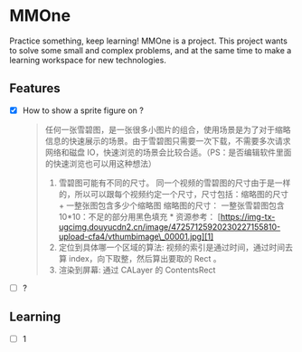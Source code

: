 # MMOne

Practice something, keep learning!
MMOne is a project. This project wants to solve some small and complex problems, and at the same time to make a learning workspace for new technologies.

## Features
- [x] How to show a sprite figure on ?
	> 任何一张雪碧图，是一张很多小图片的组合，使用场景是为了对于缩略信息的快速展示的场景。由于雪碧图只需要一次下载，不需要多次请求网络和磁盘 IO，快速浏览的场景会比较合适。（PS：是否编辑软件里面的快速浏览也可以用这种想法） 
	> 1. 雪碧图可能有不同的尺寸。
	> 同一个视频的雪碧图的尺寸由于是一样的，所以可以跟每个视频约定一个尺寸，尺寸包括：缩略图的尺寸 + 一整张图包含多少个缩略图
	> 缩略图的尺寸： 
	> 一整张雪碧图包含 10*10：不足的部分用黑色填充 *
	> 资源参考： [https://img-tx-ugcimg.douyucdn2.cn/image/47257125920230227155810-upload-cfa4/vthumbimage\_00001.jpg][1]
	> 2. 定位到具体哪一个区域的算法:
	>  视频的索引是通过时间，通过时间去算 index，向下取整，然后算出要取的 Rect 。
	> 3. 渲染到屏幕: 通过 CALayer 的 ContentsRect


- [ ]  ?


## Learning
- [ ] 1

[1]:	https://img-tx-ugcimg.douyucdn2.cn/image/47257125920230227155810-upload-cfa4/vthumbimage_00001.jpg